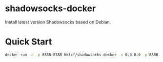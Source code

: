 # shadowsocks-docker
Install latest version Shadowsocks based on Debian.

# Quick Start
```sh
docker run -d -p 8388:8388 hklcf/shadowsocks-docker -s 0.0.0.0 -p 8388 -k password -m aes-256-cfb
```
